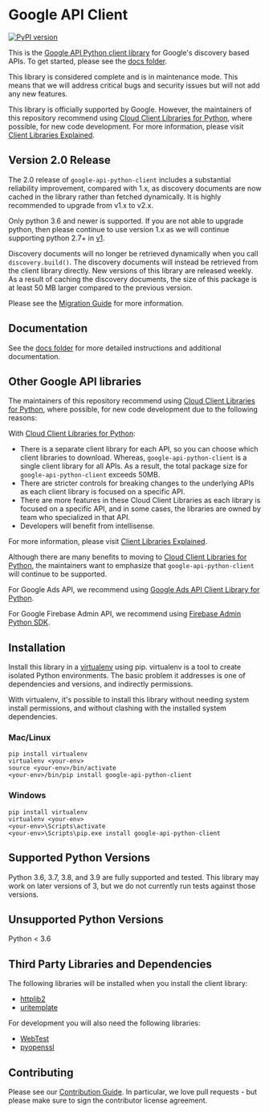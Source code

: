 # Google API Client

[![PyPI version](https://badge.fury.io/py/google-api-python-client.svg)](https://badge.fury.io/py/google-api-python-client)

This is the [Google API Python client library](https://cloud.google.com/apis/docs/client-libraries-explained#google_api_client_libraries)
for Google's discovery based APIs. To get started, please see the
[docs folder](https://github.com/googleapis/google-api-python-client/blob/main/docs/README.md).

This library is considered complete and is in maintenance mode. This means
that we will address critical bugs and security issues but will not add any
new features.

This library is officially supported by Google.  However, the maintainers of
this repository recommend using [Cloud Client Libraries for Python](https://github.com/googleapis/google-cloud-python),
where possible, for new code development. For more information, please visit
[Client Libraries Explained](https://cloud.google.com/apis/docs/client-libraries-explained).

## Version 2.0 Release
The 2.0 release of `google-api-python-client` includes a substantial reliability 
improvement, compared with 1.x, as discovery documents are now cached in the library 
rather than fetched dynamically. It is highly recommended to upgrade from v1.x to v2.x.

Only python 3.6 and newer is supported. If you are not able to upgrade python, then
please continue to use version 1.x as we will continue supporting python 2.7+ in
[v1](https://github.com/googleapis/google-api-python-client/tree/v1).

Discovery documents will no longer be retrieved dynamically when
you call `discovery.build()`. The discovery documents will instead be retrieved
from the client library directly. New versions of this library are released weekly.
As a result of caching the discovery documents, the size of this package is at least 
50 MB larger compared to the previous version. 

Please see the [Migration Guide](https://github.com/googleapis/google-api-python-client/blob/main/UPGRADING.md)
for more information.

## Documentation

See the [docs folder](https://github.com/googleapis/google-api-python-client/blob/main/docs/README.md) for more detailed instructions and additional documentation.

## Other Google API libraries

The maintainers of this repository recommend using
[Cloud Client Libraries for Python](https://github.com/googleapis/google-cloud-python),
where possible, for new code development due to the following reasons:

With [Cloud Client Libraries for Python](https://github.com/googleapis/google-cloud-python):
- There is a separate client library for each API, so you can choose
which client libraries to download. Whereas, `google-api-python-client` is a
single client library for all APIs. As a result, the total package size for
`google-api-python-client` exceeds 50MB.
- There are stricter controls for breaking changes to the underlying APIs
as each client library is focused on a specific API.
- There are more features in these Cloud Client Libraries as each library is
focused on a specific API, and in some cases, the libraries are owned by team
who specialized in that API.
- Developers will benefit from intellisense.

For more information, please visit
[Client Libraries Explained](https://cloud.google.com/apis/docs/client-libraries-explained).

Although there are many benefits to moving to
[Cloud Client Libraries for Python](https://github.com/googleapis/google-cloud-python),
the maintainers want to emphasize that `google-api-python-client` will continue
to be supported.

For Google Ads API, we recommend using [Google Ads API Client Library for Python](https://github.com/googleads/google-ads-python/).

For Google Firebase Admin API, we recommend using [Firebase Admin Python SDK](https://github.com/firebase/firebase-admin-python).

## Installation

Install this library in a [virtualenv](https://virtualenv.pypa.io/en/latest/) using pip. virtualenv is a tool to
create isolated Python environments. The basic problem it addresses is one of
dependencies and versions, and indirectly permissions.

With virtualenv, it's possible to install this library without needing system
install permissions, and without clashing with the installed system
dependencies.

### Mac/Linux

```
pip install virtualenv
virtualenv <your-env>
source <your-env>/bin/activate
<your-env>/bin/pip install google-api-python-client
```

### Windows

```
pip install virtualenv
virtualenv <your-env>
<your-env>\Scripts\activate
<your-env>\Scripts\pip.exe install google-api-python-client
```

## Supported Python Versions

Python 3.6, 3.7, 3.8, and 3.9 are fully supported and tested. This library may work on later versions of 3, but we do not currently run tests against those versions.

## Unsupported Python Versions

Python < 3.6

## Third Party Libraries and Dependencies

The following libraries will be installed when you install the client library:
* [httplib2](https://github.com/httplib2/httplib2)
* [uritemplate](https://github.com/sigmavirus24/uritemplate)

For development you will also need the following libraries:
* [WebTest](http://webtest.pythonpaste.org/en/latest/index.html)
* [pyopenssl](https://pypi.python.org/pypi/pyOpenSSL)

## Contributing

Please see our [Contribution Guide](https://github.com/googleapis/google-api-python-client/blob/main/CONTRIBUTING.rst).
In particular, we love pull requests - but please make sure to sign
the contributor license agreement.
